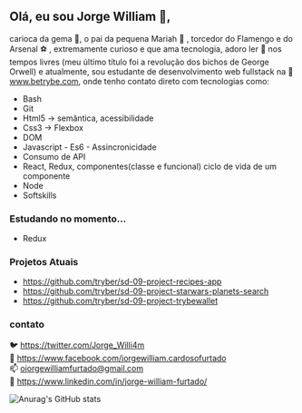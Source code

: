 ## Olá, eu sou Jorge William 👋,
carioca da gema 🍳, o pai da pequena Mariah 🍼 , torcedor do Flamengo e do Arsenal ⚽ , extremamente curioso e que ama tecnologia, adoro ler 📖 nos tempos livres (meu último título foi a revolução dos bichos de George Orwell) e
atualmente, sou estudante de desenvolvimento web fullstack na 🔗 www.betrybe.com, onde tenho contato direto com tecnologias como:
- Bash
- Git
- Html5 -> semântica, acessibilidade
- Css3 -> Flexbox
- DOM
- Javascript - Es6 - Assincronicidade
- Consumo de API
- React, Redux, componentes(classe e funcional) ciclo de vida de um componente
- Node
- Softskills

### Estudando no momento...
- Redux

### Projetos Atuais
- https://github.com/tryber/sd-09-project-recipes-app
- https://github.com/tryber/sd-09-project-starwars-planets-search
- https://github.com/tryber/sd-09-project-trybewallet



### contato
🐦 https://twitter.com/Jorge_Willi4m  
🔄 https://www.facebook.com/jorgewilliam.cardosofurtado  
📫 ojorgewilliamfurtado@gmail.com    
🔗 https://www.linkedin.com/in/jorge-william-furtado/  




<!--
**Jorge-William/Jorge-William** is a ✨ _special_ ✨ repository because its `README.md` (this file) appears on your GitHub profile.

Here are some ideas to get you started:

- 🔭 I’m currently working on ...
- 🌱 I’m currently learning ...
- 👯 I’m looking to collaborate on ...
- 🤔 I’m looking for help with ...
- 💬 Ask me about ...

- 😄 Pronouns: ...
- ⚡ Fun fact: ...
-->
![Anurag's GitHub stats](https://github-readme-stats.vercel.app/api?username=jorge-william)
 
